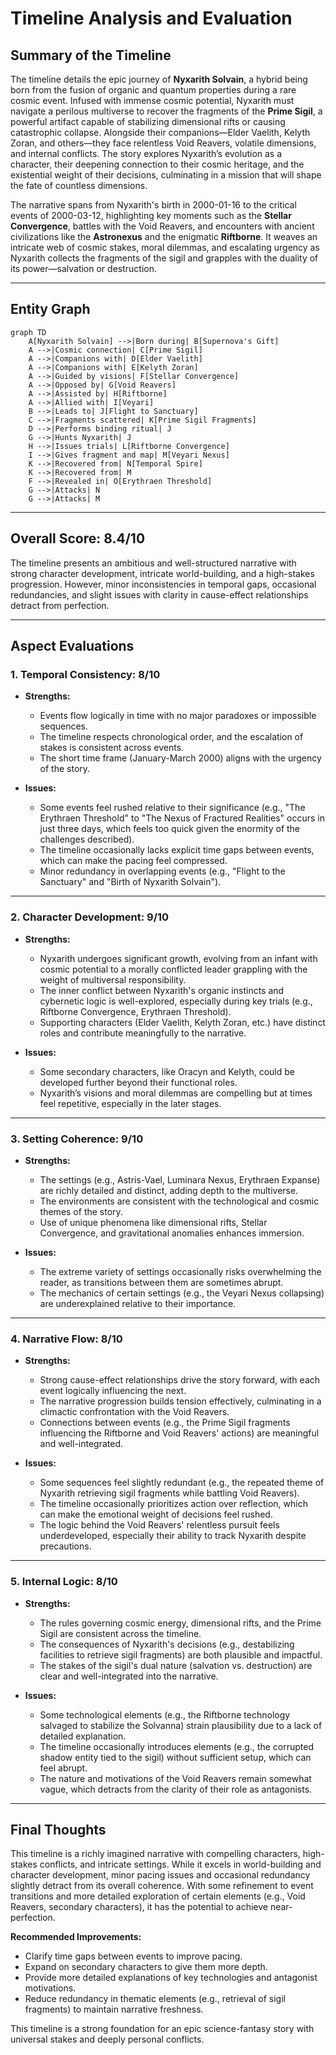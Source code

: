 # Timeline Analysis and Evaluation

## Summary of the Timeline

The timeline details the epic journey of **Nyxarith Solvain**, a hybrid being born from the fusion of organic and quantum properties during a rare cosmic event. Infused with immense cosmic potential, Nyxarith must navigate a perilous multiverse to recover the fragments of the **Prime Sigil**, a powerful artifact capable of stabilizing dimensional rifts or causing catastrophic collapse. Alongside their companions—Elder Vaelith, Kelyth Zoran, and others—they face relentless Void Reavers, volatile dimensions, and internal conflicts. The story explores Nyxarith’s evolution as a character, their deepening connection to their cosmic heritage, and the existential weight of their decisions, culminating in a mission that will shape the fate of countless dimensions.

The narrative spans from Nyxarith's birth in 2000-01-16 to the critical events of 2000-03-12, highlighting key moments such as the **Stellar Convergence**, battles with the Void Reavers, and encounters with ancient civilizations like the **Astronexus** and the enigmatic **Riftborne**. It weaves an intricate web of cosmic stakes, moral dilemmas, and escalating urgency as Nyxarith collects the fragments of the sigil and grapples with the duality of its power—salvation or destruction.

---

## Entity Graph

```mermaid
graph TD
    A[Nyxarith Solvain] -->|Born during| B[Supernova's Gift]
    A -->|Cosmic connection| C[Prime Sigil]
    A -->|Companions with| D[Elder Vaelith]
    A -->|Companions with| E[Kelyth Zoran]
    A -->|Guided by visions| F[Stellar Convergence]
    A -->|Opposed by| G[Void Reavers]
    A -->|Assisted by| H[Riftborne]
    A -->|Allied with| I[Veyari]
    B -->|Leads to| J[Flight to Sanctuary]
    C -->|Fragments scattered| K[Prime Sigil Fragments]
    D -->|Performs binding ritual| J
    G -->|Hunts Nyxarith| J
    H -->|Issues trials| L[Riftborne Convergence]
    I -->|Gives fragment and map| M[Veyari Nexus]
    K -->|Recovered from| N[Temporal Spire]
    K -->|Recovered from| M
    F -->|Revealed in| O[Erythraen Threshold]
    G -->|Attacks| N
    G -->|Attacks| M
```

---

## Overall Score: **8.4/10**

The timeline presents an ambitious and well-structured narrative with strong character development, intricate world-building, and a high-stakes progression. However, minor inconsistencies in temporal gaps, occasional redundancies, and slight issues with clarity in cause-effect relationships detract from perfection.

---

## Aspect Evaluations

### 1. **Temporal Consistency: 8/10**
- **Strengths:**
  - Events flow logically in time with no major paradoxes or impossible sequences.
  - The timeline respects chronological order, and the escalation of stakes is consistent across events.
  - The short time frame (January-March 2000) aligns with the urgency of the story.

- **Issues:**
  - Some events feel rushed relative to their significance (e.g., "The Erythraen Threshold" to "The Nexus of Fractured Realities" occurs in just three days, which feels too quick given the enormity of the challenges described).
  - The timeline occasionally lacks explicit time gaps between events, which can make the pacing feel compressed.
  - Minor redundancy in overlapping events (e.g., "Flight to the Sanctuary" and "Birth of Nyxarith Solvain").

---

### 2. **Character Development: 9/10**
- **Strengths:**
  - Nyxarith undergoes significant growth, evolving from an infant with cosmic potential to a morally conflicted leader grappling with the weight of multiversal responsibility.
  - The inner conflict between Nyxarith's organic instincts and cybernetic logic is well-explored, especially during key trials (e.g., Riftborne Convergence, Erythraen Threshold).
  - Supporting characters (Elder Vaelith, Kelyth Zoran, etc.) have distinct roles and contribute meaningfully to the narrative.

- **Issues:**
  - Some secondary characters, like Oracyn and Kelyth, could be developed further beyond their functional roles.
  - Nyxarith’s visions and moral dilemmas are compelling but at times feel repetitive, especially in the later stages.

---

### 3. **Setting Coherence: 9/10**
- **Strengths:**
  - The settings (e.g., Astris-Vael, Luminara Nexus, Erythraen Expanse) are richly detailed and distinct, adding depth to the multiverse.
  - The environments are consistent with the technological and cosmic themes of the story.
  - Use of unique phenomena like dimensional rifts, Stellar Convergence, and gravitational anomalies enhances immersion.

- **Issues:**
  - The extreme variety of settings occasionally risks overwhelming the reader, as transitions between them are sometimes abrupt.
  - The mechanics of certain settings (e.g., the Veyari Nexus collapsing) are underexplained relative to their importance.

---

### 4. **Narrative Flow: 8/10**
- **Strengths:**
  - Strong cause-effect relationships drive the story forward, with each event logically influencing the next.
  - The narrative progression builds tension effectively, culminating in a climactic confrontation with the Void Reavers.
  - Connections between events (e.g., the Prime Sigil fragments influencing the Riftborne and Void Reavers' actions) are meaningful and well-integrated.

- **Issues:**
  - Some sequences feel slightly redundant (e.g., the repeated theme of Nyxarith retrieving sigil fragments while battling Void Reavers).
  - The timeline occasionally prioritizes action over reflection, which can make the emotional weight of decisions feel rushed.
  - The logic behind the Void Reavers' relentless pursuit feels underdeveloped, especially their ability to track Nyxarith despite precautions.

---

### 5. **Internal Logic: 8/10**
- **Strengths:**
  - The rules governing cosmic energy, dimensional rifts, and the Prime Sigil are consistent across the timeline.
  - The consequences of Nyxarith's decisions (e.g., destabilizing facilities to retrieve sigil fragments) are both plausible and impactful.
  - The stakes of the sigil's dual nature (salvation vs. destruction) are clear and well-integrated into the narrative.

- **Issues:**
  - Some technological elements (e.g., the Riftborne technology salvaged to stabilize the Solvanna) strain plausibility due to a lack of detailed explanation.
  - The timeline occasionally introduces elements (e.g., the corrupted shadow entity tied to the sigil) without sufficient setup, which can feel abrupt.
  - The nature and motivations of the Void Reavers remain somewhat vague, which detracts from the clarity of their role as antagonists.

---

## Final Thoughts

This timeline is a richly imagined narrative with compelling characters, high-stakes conflicts, and intricate settings. While it excels in world-building and character development, minor pacing issues and occasional redundancy slightly detract from its overall coherence. With some refinement to event transitions and more detailed exploration of certain elements (e.g., Void Reavers, secondary characters), it has the potential to achieve near-perfection.

**Recommended Improvements:**
- Clarify time gaps between events to improve pacing.
- Expand on secondary characters to give them more depth.
- Provide more detailed explanations of key technologies and antagonist motivations.
- Reduce redundancy in thematic elements (e.g., retrieval of sigil fragments) to maintain narrative freshness.

This timeline is a strong foundation for an epic science-fantasy story with universal stakes and deeply personal conflicts.